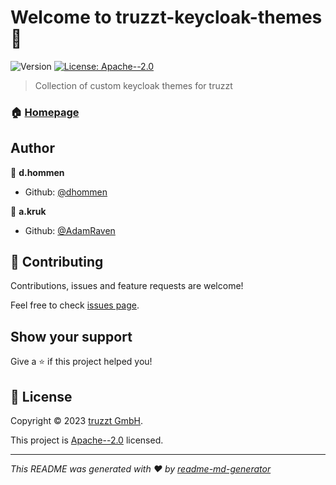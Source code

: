 # Welcome to truzzt-keycloak-themes 👋
![Version](https://img.shields.io/badge/version-1.0.0-blue.svg?cacheSeconds=2592000)
[![License: Apache--2.0](https://img.shields.io/badge/License-Apache--2.0-yellow.svg)](./LICENSE)

> Collection of custom keycloak themes for truzzt

### 🏠 [Homepage](truzzt.com)

## Author

👤 **d.hommen**

* Github: [@dhommen](https://github.com/dhommen)

👤 **a.kruk**

* Github: [@AdamRaven](https://github.com/AdamRaven)

## 🤝 Contributing

Contributions, issues and feature requests are welcome!

Feel free to check [issues page](https://github.com/truzzt/truzzt-keycloak-themes/issues). 

## Show your support

Give a ⭐️ if this project helped you!


## 📝 License

Copyright © 2023 [truzzt GmbH](https://github.com/truzzt).

This project is [Apache--2.0](./LICENSE) licensed.

***
_This README was generated with ❤️ by [readme-md-generator](https://github.com/kefranabg/readme-md-generator)_